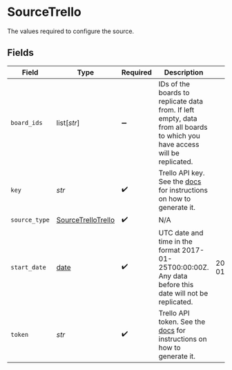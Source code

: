 # SourceTrello

The values required to configure the source.


## Fields

| Field                                                                                                                                                                              | Type                                                                                                                                                                               | Required                                                                                                                                                                           | Description                                                                                                                                                                        | Example                                                                                                                                                                            |
| ---------------------------------------------------------------------------------------------------------------------------------------------------------------------------------- | ---------------------------------------------------------------------------------------------------------------------------------------------------------------------------------- | ---------------------------------------------------------------------------------------------------------------------------------------------------------------------------------- | ---------------------------------------------------------------------------------------------------------------------------------------------------------------------------------- | ---------------------------------------------------------------------------------------------------------------------------------------------------------------------------------- |
| `board_ids`                                                                                                                                                                        | list[*str*]                                                                                                                                                                        | :heavy_minus_sign:                                                                                                                                                                 | IDs of the boards to replicate data from. If left empty, data from all boards to which you have access will be replicated.                                                         |                                                                                                                                                                                    |
| `key`                                                                                                                                                                              | *str*                                                                                                                                                                              | :heavy_check_mark:                                                                                                                                                                 | Trello API key. See the <a href="https://developer.atlassian.com/cloud/trello/guides/rest-api/authorization/#using-basic-oauth">docs</a> for instructions on how to generate it.   |                                                                                                                                                                                    |
| `source_type`                                                                                                                                                                      | [SourceTrelloTrello](../../models/shared/sourcetrellotrello.md)                                                                                                                    | :heavy_check_mark:                                                                                                                                                                 | N/A                                                                                                                                                                                |                                                                                                                                                                                    |
| `start_date`                                                                                                                                                                       | [date](https://docs.python.org/3/library/datetime.html#date-objects)                                                                                                               | :heavy_check_mark:                                                                                                                                                                 | UTC date and time in the format 2017-01-25T00:00:00Z. Any data before this date will not be replicated.                                                                            | 2021-03-01T00:00:00Z                                                                                                                                                               |
| `token`                                                                                                                                                                            | *str*                                                                                                                                                                              | :heavy_check_mark:                                                                                                                                                                 | Trello API token. See the <a href="https://developer.atlassian.com/cloud/trello/guides/rest-api/authorization/#using-basic-oauth">docs</a> for instructions on how to generate it. |                                                                                                                                                                                    |